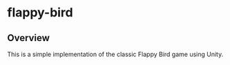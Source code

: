 # flappy-bird

## Overview
This is a simple implementation of the classic Flappy Bird game using Unity.
